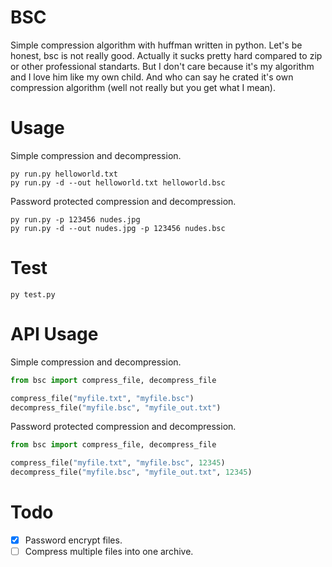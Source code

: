 # BSC
Simple compression algorithm with huffman written in python. Let's be honest, bsc is not really good. Actually it sucks pretty hard compared to zip or other professional standarts. But I don't care because it's my algorithm and I love him like my own child. And who can say he crated it's own compression algorithm (well not really but you get what I mean).

# Usage
Simple compression and decompression.
```commandline
py run.py helloworld.txt
py run.py -d --out helloworld.txt helloworld.bsc
```
Password protected compression and decompression.
```commandline
py run.py -p 123456 nudes.jpg
py run.py -d --out nudes.jpg -p 123456 nudes.bsc
```

# Test
```commandline
py test.py 
```

# API Usage
Simple compression and decompression.
```python
from bsc import compress_file, decompress_file

compress_file("myfile.txt", "myfile.bsc")
decompress_file("myfile.bsc", "myfile_out.txt")
```
Password protected compression and decompression.
```python
from bsc import compress_file, decompress_file

compress_file("myfile.txt", "myfile.bsc", 12345)
decompress_file("myfile.bsc", "myfile_out.txt", 12345)
```

# Todo

- [X] Password encrypt files.
- [ ] Compress multiple files into one archive.
